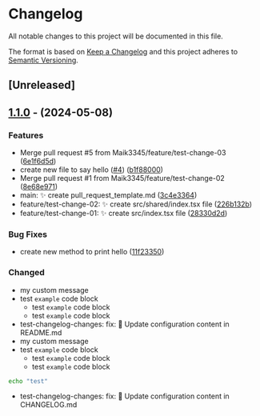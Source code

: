 # Changelog

All notable changes to this project will be documented in this file.

The format is based on [Keep a Changelog](http://keepachangelog.com/en/1.0.0/)
and this project adheres to [Semantic Versioning](http://semver.org/spec/v2.0.0.html).

## [Unreleased]

## [1.1.0](https://github.com/Maik3345/test-git-repo/compare/v1.0.1-beta.0...v1.1.0) - (2024-05-08)

### Features

* Merge pull request #5 from Maik3345/feature/test-change-03 ([6e1f6d5d](https://github.com/Maik3345/test-git-repo/commit/6e1f6d5d39ab619f10edc3959768795acb13b446))
* create new file to say hello ([#4](https://github.com/Maik3345/test-git-repo/pull/4)) ([b1f88000](https://github.com/Maik3345/test-git-repo/commit/b1f880005aa1673bbaf3dc9a6f553e7926a9b3fd))
* Merge pull request #1 from Maik3345/feature/test-change-02 ([8e68e971](https://github.com/Maik3345/test-git-repo/commit/8e68e971aa063ad5363600d4c3b9c7bcb5c97879))
* main: ✨ create pull_request_template.md ([3c4e3364](https://github.com/Maik3345/test-git-repo/commit/3c4e3364a34bf614798cf3185bc9a0fb2b36c420))
* feature/test-change-02: ✨ create src/shared/index.tsx file ([226b132b](https://github.com/Maik3345/test-git-repo/commit/226b132bf2a58014a896b27aa191cda56cd46663))
* feature/test-change-01: ✨ create src/index.tsx file ([28330d2d](https://github.com/Maik3345/test-git-repo/commit/28330d2da55ffa9264c93c73fd0610e5e8206a93))

### Bug Fixes

* create new method to print hello ([11f23350](https://github.com/Maik3345/test-git-repo/commit/11f2335080a54b1e4a38b1b43629d527d82cca5b))


### Changed

- my custom message
- test `example` code block
  - test `example` code block
  - test `example` code block
- test-changelog-changes: fix: :bug: Update configuration content in README.md
- my custom message
- test `example` code block
  - test `example` code block
  - test `example` code block

```bash
echo "test"
```
- test-changelog-changes: fix: :bug: Update configuration content in CHANGELOG.md
